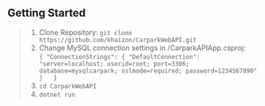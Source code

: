 ## Getting Started
>
> 1. Clone Repository: `git clone https://github.com/khaizon/CarparkWebAPI.git`
> 2. Change MySQL connection settings in /CarparkAPIApp.csproj:  
`{
  "ConnectionStrings": {
    "DefaultConnection": "server=localhost; userid=root; port=3306; database=mysqlcarpark; sslmode=required; password=1234567890"
  }  
  }
`
> 3. `cd CarparkWebAPI`
> 4. `dotnet run`
